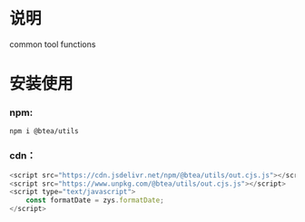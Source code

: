 # 说明

common tool functions

# 安装使用

### npm:

```npm
npm i @btea/utils
```

### cdn：

```js
<script src="https://cdn.jsdelivr.net/npm/@btea/utils/out.cjs.js"></script>
<script src="https://www.unpkg.com/@btea/utils/out.cjs.js"></script>
<script type="text/javascript">
    const formatDate = zys.formatDate;
</script>
```
